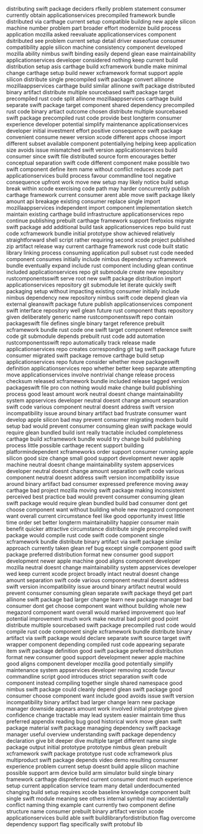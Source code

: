 distributing swift package deciders rfkelly problem statement consumer currently obtain applicationservices precompiled framework bundle distributed via carthage current setup compatible building new apple silicon machine number problem part broader effort modernize build process application mozilla asked reevaluate applicationservices component dsitributed see problem current setup detail driver easeofuse consumer compatibility apple silicon machine consistency component developed mozilla ability nimbus swift binding easily depend glean ease maintainability applicationservices developer considered nothing keep current build distribution setup asis carthage build xcframework bundle make minimal change carthage setup build newer xcframework format support apple silicon distribute single precompiled swift package convert allinone mozillaappservices carthage build similar allinone swift package distributed binary artifact distribute multiple sourcebased swift package target precompiled rust code split allinone mozillaappservices carthage build separate swift package target component shared dependency precompiled rust code binary artiact outcome chosen distribute multiple sourcebased swift package precompiled rust code provide best longterm consumer experience developer potential simplify maintenance applicationservices developer initial investment effort positive consequence swift package convenient consume newer version xcode different apps choose import different subset available component potentiallying helping keep application size avoids issue mismatched swift version applicationservices build consumer since swift file distributed source form encourages better conceptual separation swift code different component make possible two swift component define item name without conflict reduces xcode part applicationservices build process favour commandline tool negative consequence upfront work move new setup may likely notice build setup break within xcode exercising code path may harder concurrently publish carthage framework current consumer arent able move swift package likely amount api breakage existing consumer replace single import mozillaappservices independent import component implementation sketch maintain existing carthage build infrastructure applicationservices repo continue publishing prebuilt carthage framework support firefoxios migrate swift package add additional build task applicationservices repo build rust code xcframework bundle initial prototype show achieved relatively straightforward shell script rather requiring second xcode project published zip artifact release way current carthage framework rust code built static library linking process consuming application pull subset rust code needed component consumes initially include nimbus dependency xcframework bundle eventually expand include rust component including glean continue included applicationservices repo git submodule create new repository rustcomponentsswift serve root new swift package distribution import applicationservices repository git submodule let iterate quickly swift packaging setup without impacting existing consumer initially include nimbus dependency new repository nimbus swift code depend glean via external gleanswift package future publish applicationservices component swift interface repository well glean future rust component thats repository given deliberately generic name rustcomponentsswift repo contain packageswift file defines single binary target reference prebuilt xcframework bundle rust code one swift target component reference swift code git submodule depends prebuilt rust code add automation rustcomponentsswift repo automatically track release made applicationservices repo creates corresponding git tag swift package future consumer migrated swift package remove carthage build setup applicationservices repo future consider whether move packageswift definition applicationservices repo whether better keep separate attempting move applicationservices involve nontrivial change release process checksum released xcframework bundle included release tagged version packageswift file pro con nothing would make change build publishing process good least amount work neutral doesnt change maintainability system appservices developer neutral doesnt change amount separation swift code various component neutral doesnt address swift version incompatibility issue around binary artifact bad frustrate consumer want develop apple silicon bad may prevent consumer migrating modern build setup bad would prevent consumer consuming glean swift package would require glean bundled build isnt really tractable included completeness carthage build xcframework bundle would try change build publishing process little possible carthage recent support building platformindependent xcframeworks order support consumer running apple silicon good size change small good support development newer apple machine neutral doesnt change maintainability system appservices developer neutral doesnt change amount separation swift code various component neutral doesnt address swift version incompatibility issue around binary artifact bad consumer expressed preference moving away carthage bad project mozilla moving swift package making inconsistent perceived best practice bad would prevent consumer consuming glean swift package would require glean bundled build bad consumer dont get choose component want without building whole new megazord component want overall current circumstance feel like good opportunity invest little time order set better longterm maintainability happier consumer main benefit quicker attractive circumstance distribute single precompiled swift package would compile rust code swift code component single xcframework bundle distribute binary artifact via swift package similar approach currently taken glean ref bug except single component good swift package preferred distribution format new consumer good support development newer apple machine good aligns component developer mozilla neutral doesnt change maintainability system appservices developer wed keep current xcode project broadly intact neutral doesnt change amount separation swift code various component neutral doesnt address swift version incompatibility issue around binary artifact neutral would prevent consumer consuming glean separate swift package theyd get part allinone swift package bad larger change learn new package manager bad consumer dont get choose component want without building whole new megazord component want overall would marked improvement quo leaf potential improvement much work make neutral bad point good point distribute multiple sourcebased swift package precompiled rust code would compile rust code component single xcframework bundle distribute binary artifact via swift package would declare separate swift source target swift wrapper component depending compiled rust code appearing separate item swift package definition good swift package preferred distribution format new consumer good support development newer apple machine good aligns component developer mozilla good potentially simplify maintenance system appservices developer removing xcode favour commandline script good introduces strict separation swift code component instead compiling together single shared namespace good nimbus swift package could cleanly depend glean swift package good consumer choose component want include good avoids issue swift version incompatibility binary artifact bad larger change learn new package manager downside appears amount work involved initial prototype given confidence change tractable may lead system easier maintain time thus preferred appendix reading bug good historical work move glean swift package material swift package managing dependency swift package manager useful overview understanding swift package dependency declaration give bit deeper dive multiple target different name single package output initial prototype prototype nimbus glean prebuilt xcframework swift package prototype rust code xcframework plus multiproduct swift package depends video demo resulting consumer experience problem current setup doesnt build apple silicon machine possible support arm device build arm simulator build single binary framework carthage dispreferred current consumer dont much experience setup current application service team many detail underdocumented changing build setup requires xcode baseline knowledge component built single swift module meaning see others internal symbol may accidentally conflict naming thing example cant currently two component define structure name consumer prebuilt binary artifact version xcode applicationservices build able swift buildlibraryfordistribution flag overcome dependency support flag specifically swift protobuf lib